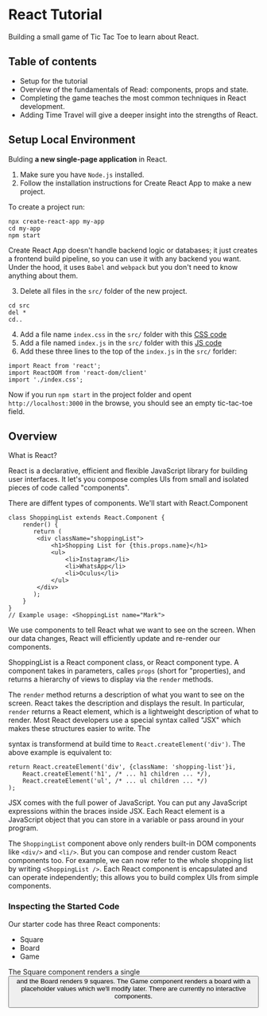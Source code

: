 # React Tutorial

Building a small game of Tic Tac Toe to learn about React.

## Table of contents

- Setup for the tutorial
- Overview of the fundamentals of Read: components, props and state.
- Completing the game teaches the most common techniques in React development.
- Adding Time Travel will give a deeper insight into the strengths of React.

## Setup Local Environment

Bulding __a new single-page application__ in React.

1. Make sure you have ```Node.js``` installed.
2. Follow the installation instructions for Create React App to make a new project.

To create a project run:
```
npx create-react-app my-app
cd my-app
npm start
```
Create React App doesn't handle backend logic or databases; it just creates a frontend build
pipeline, so you can use it with any backend you want. Under the hood, it uses ```Babel``` and
```webpack``` but you don't need to know anything about them.

3. Delete all files in the ```src/``` folder of the new project.
```
cd src
del *
cd..
```
4. Add a file name ```index.css``` in the ```src/``` folder with this [CSS code](https://codepen.io/gaearon/pen/oWWQNa?editors=0100)
5. Add a file named ```index.js``` in the ```src/``` folder with this [JS code](https://codepen.io/gaearon/pen/oWWQNa?editors=0010)
6. Add these three lines to the top of the ```index.js``` in the ```src/``` forlder:
```JSX
import React from 'react';
import ReactDOM from 'react-dom/client'
import './index.css';
```
Now if you run ```npm start``` in the project folder and opent ```http://localhost:3000``` in
the browse, you should see an empty tic-tac-toe field.

## Overview

What is React? 

React is a declarative, efficient and flexible JavaScript library for building user interfaces.
It let's you compose comples UIs from small and isolated pieces of code called "components".

There are diffent types of components. We'll start with React.Component
```JSX
class ShoppingList extends React.Component {
    render() {
       return (
        <div className="shoppingList">
            <h1>Shopping List for {this.props.name}</h1>
            <ul>
                <li>Instagram</li>
                <li>WhatsApp</li>
                <li>Oculus</li>
            </ul>
        </div>
       );
    }
}
// Example usage: <ShoppingList name="Mark">
```

We use components to tell React what we want to see on the screen. When our data changes, 
React will efficiently update and re-render our components.

ShoppingList is a React component class, or React component type. A component takes in parameters,
calles ```props``` (short for "properties), and returns a hierarchy of views to display via the ```render``` methods.

The ```render``` method returns a description of what you want to see on the screen. React takes the description
and displays the result. In particular, ```render``` returns a React element, which is a lightweight description
of what to render. Most React developers use a special syntax called "JSX" which makes these structures easier to write.
The <div /> syntax is transformend at build time to ```React.createElement('div')```. The above example is equivalent to:
```JSX
return React.createElement('div', {className: 'shopping-list'}i,
    React.createElement('h1', /* ... h1 children ... */),
    React.createElement('ul', /* ... ul children ... */)
);

```

JSX comes with the full power of JavaScript. You can put any JavaScript expressions within the braces inside JSX.
Each React element is a JavaScript object that you can store in a variable or pass around in your program.

The ```ShoppingList``` component above only renders built-in DOM components like ```<div/>``` and ```<li/>```.
But you can compose and render custom React components too. For example, we can now refer to the whole shopping list
by writing ```<ShoppingList />```. Each React component is encapsulated and can operate independently;
this allows you to build complex UIs from simple components.

### __Inspecting the Started Code__

Our starter code has three React components:
- Square
- Board
- Game

The Square component renders a single <button> and the Board renders 9 squares. The Game
component renders a board with a placeholder values which we'll modify later. There are currently 
no interactive components.